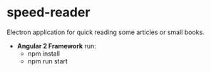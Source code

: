 # speed-reader
Electron application for quick reading some articles or small books.

- **Angular 2 Framework**
   run:
   - npm install
   - npm run start